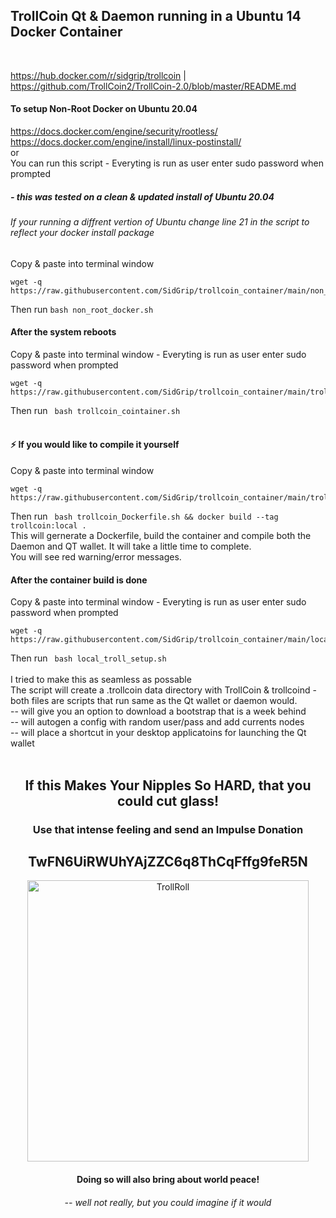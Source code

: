 ## **TrollCoin Qt & Daemon running in a Ubuntu 14 Docker Container**
<br>

https://hub.docker.com/r/sidgrip/trollcoin    |    https://github.com/TrollCoin2/TrollCoin-2.0/blob/master/README.md
<br>
#### To setup Non-Root Docker on Ubuntu 20.04

https://docs.docker.com/engine/security/rootless/
<br>
https://docs.docker.com/engine/install/linux-postinstall/
<br>
or
<br>
You can run this script - Everyting is run as user enter sudo password when prompted
##### - this was tested on a clean & updated install of Ubuntu 20.04
###### If your running a diffrent vertion of Ubuntu change line 21 in the script to reflect your docker install package
Copy & paste into terminal window
```
wget -q https://raw.githubusercontent.com/SidGrip/trollcoin_container/main/non_root_docker.sh
```
Then run ```bash non_root_docker.sh``` 
<br>
#### After the system reboots
Copy & paste into terminal window - Everyting is run as user enter sudo password when prompted
```
wget -q https://raw.githubusercontent.com/SidGrip/trollcoin_container/main/trollcoin_cointainer.sh
```
Then run ``` bash trollcoin_cointainer.sh``` 
<br>
<br>

#### ⚡ If you would like to compile it yourself
Copy & paste into terminal window
```
wget -q https://raw.githubusercontent.com/SidGrip/trollcoin_container/main/trollcoin_Dockerfile.sh
```
Then run ``` bash trollcoin_Dockerfile.sh && docker build --tag trollcoin:local .```
<br> 
This will gernerate a Dockerfile, build the container and compile both the Daemon and QT wallet. It will take a little time to complete.
<br>
You will see red warning/error messages.
<br>
#### After the container build is done
Copy & paste into terminal window - Everyting is run as user enter sudo password when prompted
```
wget -q https://raw.githubusercontent.com/SidGrip/trollcoin_container/main/local_troll_setup.sh
```
Then run ``` bash local_troll_setup.sh```
<br>
<br>
I tried to make this as seamless as possable
<br>
The script will create a .trollcoin data directory with TrollCoin & trollcoind - both files are scripts that run same as the Qt wallet or daemon would.
<br>
-- will give you an option to download a bootstrap that is a week behind
<br>
-- will autogen a config with random user/pass and add currents nodes
<br>
-- will place a shortcut in your desktop applicatoins for launching the Qt wallet
<br>
<br>
<h2 align="center">If this Makes Your Nipples So HARD, that you could cut glass!</h2>
<h3 align="center">Use that intense feeling and send an Impulse Donation</h3>
<h2 align="center">TwFN6UiRWUhYAjZZC6q8ThCqFffg9feR5N</h2>
<p align="center">
  <img width="450" src="https://media1.tenor.com/images/7a13ea9d38f091d68125ad13763d5721/tenor.gif?itemid=16217383" alt="TrollRoll">
</p>
<h4 align="center">Doing so will also bring about world peace!</h4>
<h6 align="center">-- well not really, but you could imagine if it would</h6>

